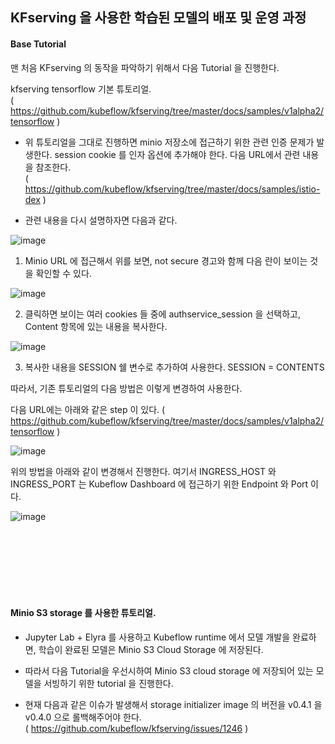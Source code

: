 ## KFserving 을 사용한 학습된 모델의 배포 및 운영 과정

#### Base Tutorial
맨 처음 KFserving 의 동작을 파악하기 위해서 다음 Tutorial 을 진행한다.

kfserving tensorflow 기본 튜토리얼.<br/>
( https://github.com/kubeflow/kfserving/tree/master/docs/samples/v1alpha2/tensorflow )

- 위 튜토리얼을 그대로 진행하면 minio 저장소에 접근하기 위한 관련 인증 문제가 발생한다. session cookie 를 인자 옵션에 추가해야 한다. 다음 URL에서 관련 내용을 참조한다.<br/>
( https://github.com/kubeflow/kfserving/tree/master/docs/samples/istio-dex )

- 관련 내용을 다시 설명하자면 다음과 같다.

![image](https://user-images.githubusercontent.com/71695489/127602098-c72a94e5-e892-4edf-ae60-be7b6991e7a7.png)

1. Minio URL 에 접근해서 위를 보면, not secure 경고와 함께 다음 란이 보이는 것을 확인할 수 있다.

![image](https://user-images.githubusercontent.com/71695489/127602132-97afe83c-ff76-436d-b2aa-3ca3c6d677f9.png)

2. 클릭하면 보이는 여러 cookies 들 중에 authservice_session 을 선택하고, Content 항목에 있는 내용을 복사한다.

![image](https://user-images.githubusercontent.com/71695489/127602176-a8ba597e-2143-4887-b0c0-6bb9e406db15.png)

3. 복사한 내용을 SESSION 쉘 변수로 추가하여 사용한다.
  SESSION = CONTENTS

따라서, 기존 튜토리얼의 다음 방법은 이렇게 변경하여 사용한다.

다음 URL에는 아래와 같은 step 이 있다.
( https://github.com/kubeflow/kfserving/tree/master/docs/samples/v1alpha2/tensorflow )

![image](https://user-images.githubusercontent.com/71695489/127603694-e3c77117-ef7f-4894-b8dc-c32f73ae9081.png)

위의 방법을 아래와 같이 변경해서 진행한다.
여기서 INGRESS_HOST 와 INGRESS_PORT 는 Kubeflow Dashboard 에 접근하기 위한 Endpoint 와 Port 이다.

![image](https://user-images.githubusercontent.com/71695489/127603733-63364d50-8c1f-4c9c-bb1d-cd0e0c88d91b.png)

<br/>
<br/>
<br/>
<br/>
<br/>
<br/>

#### Minio S3 storage 를 사용한 튜토리얼.

- Jupyter Lab + Elyra 를 사용하고 Kubeflow runtime 에서 모델 개발을 완료하면, 학습이 완료된 모델은 Minio S3 Cloud Storage 에 저장된다.
- 따라서 다음 Tutorial을 우선시하여 Minio S3 cloud storage 에 저장되어 있는 모델을 서빙하기 위한 tutorial 을 진행한다.



- 현재 다음과 같은 이슈가 발생해서 storage initializer image 의 버전을 v0.4.1 을 v0.4.0 으로 롤백해주어야 한다.<br/>
( https://github.com/kubeflow/kfserving/issues/1246 )
